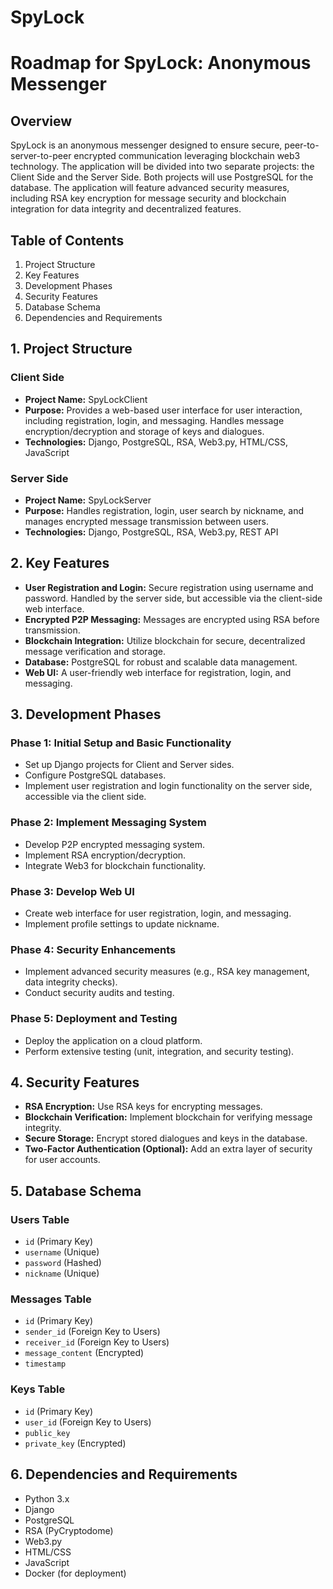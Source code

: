 # SpyLock
# Roadmap for SpyLock: Anonymous Messenger

## Overview
SpyLock is an anonymous messenger designed to ensure secure, peer-to-server-to-peer encrypted communication leveraging blockchain web3 technology. The application will be divided into two separate projects: the Client Side and the Server Side. Both projects will use PostgreSQL for the database. The application will feature advanced security measures, including RSA key encryption for message security and blockchain integration for data integrity and decentralized features.

## Table of Contents
1. Project Structure
2. Key Features
3. Development Phases
4. Security Features
5. Database Schema
6. Dependencies and Requirements

## 1. Project Structure

### Client Side
- **Project Name:** SpyLockClient
- **Purpose:** Provides a web-based user interface for user interaction, including registration, login, and messaging. Handles message encryption/decryption and storage of keys and dialogues.
- **Technologies:** Django, PostgreSQL, RSA, Web3.py, HTML/CSS, JavaScript

### Server Side
- **Project Name:** SpyLockServer
- **Purpose:** Handles registration, login, user search by nickname, and manages encrypted message transmission between users.
- **Technologies:** Django, PostgreSQL, RSA, Web3.py, REST API

## 2. Key Features
- **User Registration and Login:** Secure registration using username and password. Handled by the server side, but accessible via the client-side web interface.
- **Encrypted P2P Messaging:** Messages are encrypted using RSA before transmission.
- **Blockchain Integration:** Utilize blockchain for secure, decentralized message verification and storage.
- **Database:** PostgreSQL for robust and scalable data management.
- **Web UI:** A user-friendly web interface for registration, login, and messaging.

## 3. Development Phases

### Phase 1: Initial Setup and Basic Functionality
- Set up Django projects for Client and Server sides.
- Configure PostgreSQL databases.
- Implement user registration and login functionality on the server side, accessible via the client side.

### Phase 2: Implement Messaging System
- Develop P2P encrypted messaging system.
- Implement RSA encryption/decryption.
- Integrate Web3 for blockchain functionality.

### Phase 3: Develop Web UI
- Create web interface for user registration, login, and messaging.
- Implement profile settings to update nickname.

### Phase 4: Security Enhancements
- Implement advanced security measures (e.g., RSA key management, data integrity checks).
- Conduct security audits and testing.

### Phase 5: Deployment and Testing
- Deploy the application on a cloud platform.
- Perform extensive testing (unit, integration, and security testing).

## 4. Security Features
- **RSA Encryption:** Use RSA keys for encrypting messages.
- **Blockchain Verification:** Implement blockchain for verifying message integrity.
- **Secure Storage:** Encrypt stored dialogues and keys in the database.
- **Two-Factor Authentication (Optional):** Add an extra layer of security for user accounts.

## 5. Database Schema

### Users Table
- `id` (Primary Key)
- `username` (Unique)
- `password` (Hashed)
- `nickname` (Unique)

### Messages Table
- `id` (Primary Key)
- `sender_id` (Foreign Key to Users)
- `receiver_id` (Foreign Key to Users)
- `message_content` (Encrypted)
- `timestamp`

### Keys Table
- `id` (Primary Key)
- `user_id` (Foreign Key to Users)
- `public_key`
- `private_key` (Encrypted)

## 6. Dependencies and Requirements
- Python 3.x
- Django
- PostgreSQL
- RSA (PyCryptodome)
- Web3.py
- HTML/CSS
- JavaScript
- Docker (for deployment)
